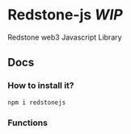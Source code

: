 # Redstone-js *WIP*
Redstone web3 Javascript Library

## Docs

### How to install it?
```
npm i redstonejs
```
### Functions

